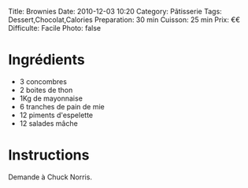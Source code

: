 Title: Brownies
Date: 2010-12-03 10:20
Category: Pâtisserie
Tags: Dessert,Chocolat,Calories
Preparation: 30 min
Cuisson: 25 min
Prix: €€
Difficulte: Facile
Photo: false

# Ingrédients

- 3 concombres
- 2 boites de thon
- 1Kg de mayonnaise
- 6 tranches de pain de mie
- 12 piments d'espelette
- 12 salades mâche

# Instructions

Demande à Chuck Norris.